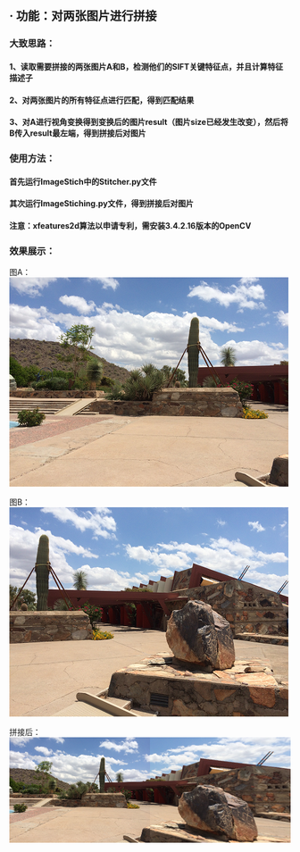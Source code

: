 ##  · 功能：对两张图片进行拼接

### 大致思路：

#### 1、读取需要拼接的两张图片A和B，检测他们的SIFT关键特征点，并且计算特征描述子

#### 2、对两张图片的所有特征点进行匹配，得到匹配结果
#### 3、对A进行视角变换得到变换后的图片result（图片size已经发生改变），然后将B传入result最左端，得到拼接后对图片

### 使用方法：
#### 首先运行ImageStich中的Stitcher.py文件

#### 其次运行ImageStiching.py文件，得到拼接后对图片

#### **注意：xfeatures2d算法以申请专利，需安装3.4.2.16版本的OpenCV**

### 效果展示：

图A：![](./ImageStich/left_01.png)

图B：![](./ImageStich/right_01.png)

拼接后：![](./ImageStich/result.png)

